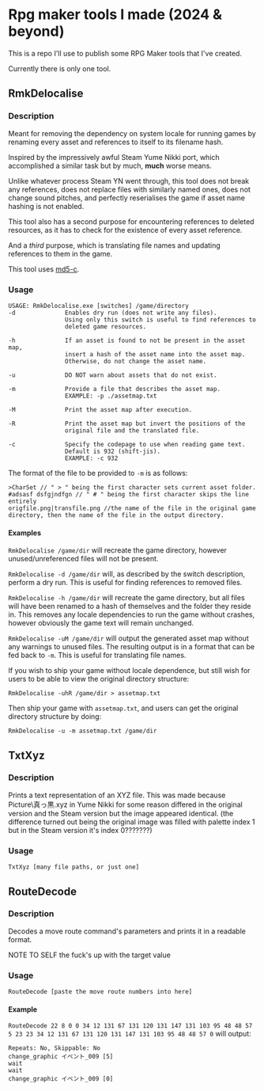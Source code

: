 # Rpg maker tools I made (2024 & beyond)

This is a repo I'll use to publish some RPG Maker tools that I've created.

Currently there is only one tool.

## RmkDelocalise

### Description
Meant for removing the dependency on system locale for running games by renaming every asset and references to itself to its filename hash.

Inspired by the impressively awful Steam Yume Nikki port, which accomplished a similar task but by much, **much** worse means.

Unlike whatever process Steam YN went through, this tool does not break any references, does not replace files with similarly named ones, does not change sound pitches, and perfectly reserialises the game if asset name hashing is not enabled.

This tool also has a second purpose for encountering references to deleted resources, as it has to check for the existence of every asset reference.

And a *third* purpose, which is translating file names and updating references to them in the game.


This tool uses [md5-c](https://github.com/Zunawe/md5-c/).

### Usage

```
USAGE: RmkDelocalise.exe [switches] /game/directory
-d              Enables dry run (does not write any files).
                Using only this switch is useful to find references to
                deleted game resources.

-h              If an asset is found to not be present in the asset map,
                insert a hash of the asset name into the asset map.
                Otherwise, do not change the asset name.

-u              DO NOT warn about assets that do not exist.

-m              Provide a file that describes the asset map.
                EXAMPLE: -p ./assetmap.txt

-M              Print the asset map after execution.

-R              Print the asset map but invert the positions of the
                original file and the translated file.

-c              Specify the codepage to use when reading game text.
                Default is 932 (shift-jis).
                EXAMPLE: -c 932
```

The format of the file to be provided to `-m` is as follows:

```
>CharSet // " > " being the first character sets current asset folder.
#adsasf dsfgjndfgn // " # " being the first character skips the line entirely
origfile.png|transfile.png //the name of the file in the original game directory, then the name of the file in the output directory.
```

#### Examples
`RmkDelocalise /game/dir` will recreate the game directory, however unused/unreferenced files will not be present.

`RmkDelocalise -d /game/dir` will, as described by the switch description, perform a dry run. This is useful for finding references to removed files.

`RmkDelocalise -h /game/dir` will recreate the game directory, but all files will have been renamed to a hash of themselves and the folder they reside in. This removes any locale dependencies to run the game without crashes, however obviously the game text will remain unchanged.

`RmkDelocalise -uM /game/dir` will output the generated asset map without any warnings to unused files. The resulting output is in a format that can be fed back to `-m`. This is useful for translating file names.

If you wish to ship your game without locale dependence, but still wish for users to be able to view the original directory structure:

`RmkDelocalise -uhR /game/dir > assetmap.txt`

Then ship your game with `assetmap.txt`, and users can get the original directory structure by doing:

`RmkDelocalise -u -m assetmap.txt /game/dir`

## TxtXyz

### Description

Prints a text representation of an XYZ file. This was made because Picture\真っ黒.xyz in Yume Nikki for some reason differed in the original version and the Steam version but the image appeared identical.
(the difference turned out being the original image was filled with palette index 1 but in the Steam version it's index 0???????)

### Usage

```
TxtXyz [many file paths, or just one]
```

## RouteDecode

### Description

Decodes a move route command's parameters and prints it in a readable format.

NOTE TO SELF the fuck's up with the target value

### Usage

```
RouteDecode [paste the move route numbers into here]
```

#### Example

`RouteDecode 22 8 0 0 34 12 131 67 131 120 131 147 131 103 95 48 48 57 5 23 23 34 12 131 67 131 120 131 147 131 103 95 48 48 57 0` will output:
```
Repeats: No, Skippable: No
change_graphic イベント_009 [5]
wait
wait
change_graphic イベント_009 [0]
```